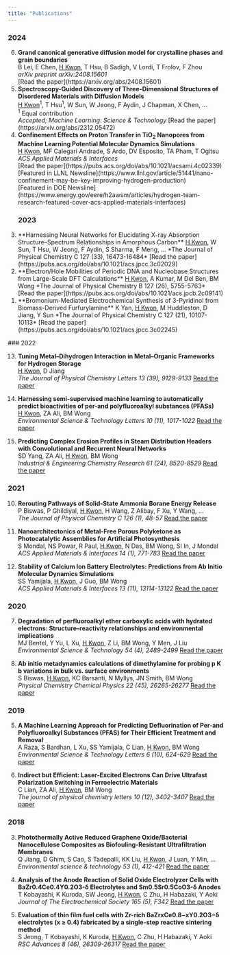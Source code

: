 ```yaml
---
title: "Publications"  
---
```


### 2024
<ol reversed>
   <li>
      <b>Grand canonical generative diffusion model for crystalline phases and grain boundaries</b>  
      <br>B Lei, E Chen, <u>H Kwon</u>, T Hsu, B Sadigh, V Lordi, T Frolov, F Zhou  
      <br><i>arXiv preprint arXiv:2408.15601</i>
      <br>[Read the paper](https://arxiv.org/abs/2408.15601)  
   </li>

   <li>
      <b>Spectroscopy-Guided Discovery of Three-Dimensional Structures of Disordered Materials with Diffusion Models</b>  
      <br><u>H Kwon</u><sup>1</sup>, T Hsu<sup>1</sup>, W Sun, W Jeong, F Aydin, J Chapman, X Chen, ...  
      <br><sup>1</sup> Equal contribution  
      <br><i>Accepted; Machine Learning: Science & Technology</i>
      [Read the paper](https://arxiv.org/abs/2312.05472)  
   </li>
   
   <li>
      <b>Confinement Effects on Proton Transfer in TiO<sub>2</sub> Nanopores from Machine Learning Potential Molecular Dynamics Simulations</b>  
      <br><u>H Kwon</u>, MF Calegari Andrade, S Ardo, DV Esposito, TA Pham, T Ogitsu  
      <br><i>ACS Applied Materials & Interfaces</i>
      <br>[Read the paper](https://pubs.acs.org/doi/abs/10.1021/acsami.4c02339)  
      <br>[Featured in LLNL Newsline](https://www.llnl.gov/article/51441/nano-confinement-may-be-key-improving-hydrogen-production)  
      <br>[Featured in DOE Newsline](https://www.energy.gov/eere/h2awsm/articles/hydrogen-team-research-featured-cover-acs-applied-materials-interfaces)
   </li>

   ### 2023
   <li>**Harnessing Neural Networks for Elucidating X-ray Absorption Structure–Spectrum Relationships in Amorphous Carbon**  
      <u>H Kwon</u>, W Sun, T Hsu, W Jeong, F Aydin, S Sharma, F Meng, ...  
      *The Journal of Physical Chemistry C 127 (33), 16473-16484*
      [Read the paper](https://pubs.acs.org/doi/abs/10.1021/acs.jpcc.3c02029) 
   </li>
   
   <li>**Electron/Hole Mobilities of Periodic DNA and Nucleobase Structures from Large-Scale DFT Calculations**  
      <u>H Kwon</u>, A Kumar, M Del Ben, BM Wong  
      *The Journal of Physical Chemistry B 127 (26), 5755-5763*
      [Read the paper](https://pubs.acs.org/doi/abs/10.1021/acs.jpcb.2c09141)  
   </li>
   
   <li>**Bromonium-Mediated Electrochemical Synthesis of 3-Pyridinol from Biomass-Derived Furfurylamine**  
      K Yan, <u>H Kwon</u>, M Huddleston, D Jiang, Y Sun  
      *The Journal of Physical Chemistry C 127 (21), 10107-10113*
      [Read the paper](https://pubs.acs.org/doi/abs/10.1021/acs.jpcc.3c02245) 
   </li>
   
</ol>   
   ### 2022
   
   13. **Tuning Metal–Dihydrogen Interaction in Metal–Organic Frameworks for Hydrogen Storage**  
      <u>H Kwon</u>, D Jiang  
      *The Journal of Physical Chemistry Letters 13 (39), 9129-9133*
      [Read the paper](https://pubs.acs.org/doi/abs/10.1021/acs.jpclett.2c02628)  
   
   
   12. **Harnessing semi-supervised machine learning to automatically predict bioactivities of per-and polyfluoroalkyl substances (PFASs)**   
      <u>H Kwon</u>, ZA Ali, BM Wong  
      *Environmental Science & Technology Letters 10 (11), 1017-1022*
      [Read the paper](https://pubs.acs.org/doi/abs/10.1021/acs.estlett.2c00530)  
   
   
   11. **Predicting Complex Erosion Profiles in Steam Distribution Headers with Convolutional and Recurrent Neural Networks**  
      SD Yang, ZA Ali, <u>H Kwon</u>, BM Wong  
      *Industrial & Engineering Chemistry Research 61 (24), 8520-8529*
      [Read the paper](https://pubs.acs.org/doi/abs/10.1021/acs.iecr.1c04712)  
   
   
   ### 2021
   
   10. **Rerouting Pathways of Solid-State Ammonia Borane Energy Release**  
       P Biswas, P Ghildiyal, <u>H Kwon</u>, H Wang, Z Alibay, F Xu, Y Wang, ...  
       *The Journal of Physical Chemistry C 126 (1), 48-57*
       [Read the paper](https://pubs.acs.org/doi/abs/10.1021/acs.jpcc.1c08985)  
   
   
   9. **Nanoarchitectonics of Metal-Free Porous Polyketone as Photocatalytic Assemblies for Artificial Photosynthesis**  
       S Mondal, NS Powar, R Paul, <u>H Kwon</u>, N Das, BM Wong, SI In, J Mondal  
       *ACS Applied Materials & Interfaces 14 (1), 771-783*
       [Read the paper](https://pubs.acs.org/doi/abs/10.1021/acsami.1c18626)  
   
   
   8. **Stability of Calcium Ion Battery Electrolytes: Predictions from Ab Initio Molecular Dynamics Simulations**  
       SS Yamijala, <u>H Kwon</u>, J Guo, BM Wong  
       *ACS Applied Materials & Interfaces 13 (11), 13114-13122*
       [Read the paper](https://pubs.acs.org/doi/abs/10.1021/acsami.0c21716)  
   
   
   ### 2020
   
   7. **Degradation of perfluoroalkyl ether carboxylic acids with hydrated electrons: Structure–reactivity relationships and environmental implications**  
       MJ Bentel, Y Yu, L Xu, <u>H Kwon</u>, Z Li, BM Wong, Y Men, J Liu  
       *Environmental Science & Technology 54 (4), 2489-2499*
       [Read the paper](https://pubs.acs.org/doi/abs/10.1021/acs.est.9b05869)  
   
   
   6. **Ab initio metadynamics calculations of dimethylamine for probing p K b variations in bulk vs. surface environments**  
       S Biswas, <u>H Kwon</u>, KC Barsanti, N Myllys, JN Smith, BM Wong  
       *Physical Chemistry Chemical Physics 22 (45), 26265-26277*
       [Read the paper](https://pubs.rsc.org/en/content/articlehtml/2020/cp/d0cp03832f)  
   
   
   ### 2019
   
   5. **A Machine Learning Approach for Predicting Defluorination of Per-and Polyfluoroalkyl Substances (PFAS) for Their Efficient Treatment and Removal**  
       A Raza, S Bardhan, L Xu, SS Yamijala, C Lian, <u>H Kwon</u>, BM Wong  
       *Environmental Science & Technology Letters 6 (10), 624-629*
       [Read the paper](https://pubs.acs.org/doi/abs/10.1021/acs.estlett.9b00476)  
   
   
   4. **Indirect but Efficient: Laser-Excited Electrons Can Drive Ultrafast Polarization Switching in Ferroelectric Materials**  
       C Lian, ZA Ali, <u>H Kwon</u>, BM Wong  
       *The journal of physical chemistry letters 10 (12), 3402-3407*
       [Read the paper](https://pubs.acs.org/doi/abs/10.1021/acs.jpclett.9b01046)  
   
   
   ### 2018
   
   3. **Photothermally Active Reduced Graphene Oxide/Bacterial Nanocellulose Composites as Biofouling-Resistant Ultrafiltration Membranes**  
       Q Jiang, D Ghim, S Cao, S Tadepalli, KK Liu, <u>H Kwon</u>, J Luan, Y Min, ...  
       *Environmental science & technology 53 (1), 412-421*
       [Read the paper](https://pubs.acs.org/doi/abs/10.1021/acs.est.8b02772)  
   
   
   2. **Analysis of the Anode Reaction of Solid Oxide Electrolyzer Cells with BaZr0.4Ce0.4Y0.2O3-δ Electrolytes and Sm0.5Sr0.5CoO3-δ Anodes**  
       T Kobayashi, K Kuroda, SW Jeong, <u>H Kwon</u>, C Zhu, H Habazaki, Y Aoki  
       *Journal of The Electrochemical Society 165 (5), F342*
       [Read the paper](https://iopscience.iop.org/article/10.1149/2.0891805jes/meta)  
   
   
   1. **Evaluation of thin film fuel cells with Zr-rich BaZrxCe0.8−xY0.2O3−δ electrolytes (x ≥ 0.4) fabricated by a single-step reactive sintering method**  
       S Jeong, T Kobayashi, K Kuroda, <u>H Kwon</u>, C Zhu, H Habazaki, Y Aoki  
       *RSC Advances 8 (46), 26309-26317*
       [Read the paper](https://pubs.rsc.org/en/content/articlehtml/2018/ra/c8ra04724c)  

